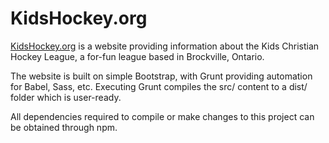 # KidsHockey.org
[KidsHockey.org](http://www.kidshockey.org) is a website providing information about the Kids Christian Hockey League, a for-fun league based in Brockville, Ontario.

The website is built on simple Bootstrap, with Grunt providing automation for Babel, Sass, etc. Executing Grunt compiles the src/ content to a dist/ folder which is user-ready. 

All dependencies required to compile or make changes to this project can be obtained through npm.

